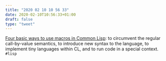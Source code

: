 ```yaml
---
title: "2020 02 10 10 56 33"
date: 2020-02-10T10:56:33+01:00
draft: false
type: "tweet"
---
```

[Four basic ways to use macros in Common Lisp](http://funcall.blogspot.com/2020/02/four-ways-to-use-macros.html): to circumvent the regular call-by-value semantics, to introduce new syntax to the language, to implement tiny languages within CL, and to run code in a special context. `#lisp`
